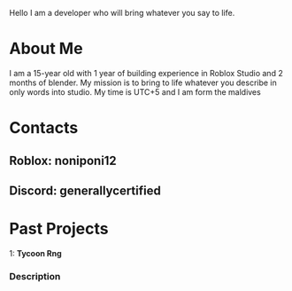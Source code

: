 Hello I am a developer who will bring whatever you say to life.

# About Me

I am a 15-year old with 1 year of building experience in Roblox Studio and 2 months of blender.
My mission is to bring to life whatever you describe in only words into studio.
My time is UTC+5 and I am form the maldives

# Contacts

## Roblox: noniponi12
## Discord: generallycertified

# Past Projects

1: **Tycoon Rng**

### Description
